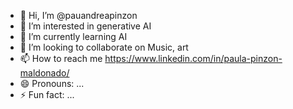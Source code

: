 - 👋 Hi, I’m @pauandreapinzon
- 👀 I’m interested in generative AI
- 🌱 I’m currently learning AI
- 💞️ I’m looking to collaborate on Music, art
- 📫 How to reach me https://www.linkedin.com/in/paula-pinzon-maldonado/
- 😄 Pronouns: ...
- ⚡ Fun fact: ...

<!---
pauandreapinzon/pauandreapinzon is a ✨ special ✨ repository because its `README.md` (this file) appears on your GitHub profile.
You can click the Preview link to take a look at your changes.
--->
